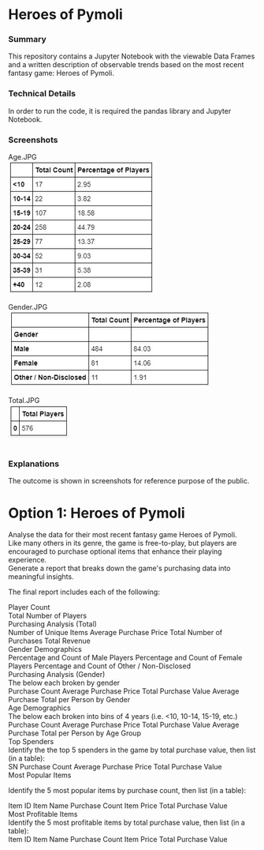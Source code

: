 # Heroes of Pymoli
### Summary
This repository contains a Jupyter Notebook with the viewable Data Frames and a written description of observable trends based on the most recent fantasy game: Heroes of Pymoli.
### Technical Details
In order to run the code, it is required the pandas library and Jupyter Notebook.<br>
### Screenshots
Age.JPG<br>
![Age](Age.JPG)<br><br>
Gender.JPG<br>
![Gender](Gender.JPG)<br><br>
Total.JPG<br>
![Total](Total.JPG)<br><br>
### Explanations<br>
The outcome is shown in screenshots for reference purpose of the public.<br>


# Option 1: Heroes of Pymoli<br>

Analyse the data for their most recent fantasy game Heroes of Pymoli.<br>
Like many others in its genre, the game is free-to-play, but players are encouraged to purchase optional items that enhance their playing experience. <br>
Generate a report that breaks down the game's purchasing data into meaningful insights. <br>

The final report includes each of the following:<br>

Player Count<br>
Total Number of Players<br>
Purchasing Analysis (Total)<br>
Number of Unique Items Average Purchase Price Total Number of Purchases Total Revenue<br>
Gender Demographics<br>
Percentage and Count of Male Players Percentage and Count of Female Players Percentage and Count of Other / Non-Disclosed<br>
Purchasing Analysis (Gender)<br>
The below each broken by gender<br>
Purchase Count Average Purchase Price Total Purchase Value Average Purchase Total per Person by Gender<br>
Age Demographics<br>
The below each broken into bins of 4 years (i.e. <10, 10-14, 15-19, etc.)<br>
Purchase Count Average Purchase Price Total Purchase Value Average Purchase Total per Person by Age Group<br>
Top Spenders<br>
Identify the the top 5 spenders in the game by total purchase value, then list (in a table):<br>
SN Purchase Count Average Purchase Price Total Purchase Value<br>
Most Popular Items<br>

Identify the 5 most popular items by purchase count, then list (in a table):<br>

Item ID Item Name Purchase Count Item Price Total Purchase Value<br>
Most Profitable Items<br>
Identify the 5 most profitable items by total purchase value, then list (in a table):<br>
Item ID Item Name Purchase Count Item Price Total Purchase Value<br>
